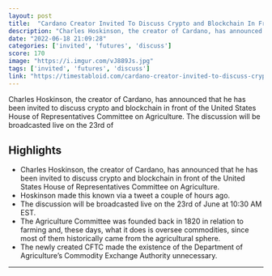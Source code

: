 ```yaml
---
layout: post
title:  "Cardano Creator Invited To Discuss Crypto and Blockchain In Front of US Congress Committee on Agriculture"
description: "Charles Hoskinson, the creator of Cardano, has announced that he has been invited to discuss crypto and blockchain in front of the United States House of Representatives Committee on Agriculture. The discussion will be broadcasted live on the 23rd of"
date: "2022-06-18 21:09:28"
categories: ['invited', 'futures', 'discuss']
score: 170
image: "https://i.imgur.com/vJ889Js.jpg"
tags: ['invited', 'futures', 'discuss']
link: "https://timestabloid.com/cardano-creator-invited-to-discuss-crypto-and-blockchain-in-front-of-us-congress-committee-on-agriculture/"
---
```


Charles Hoskinson, the creator of Cardano, has announced that he has been invited to discuss crypto and blockchain in front of the United States House of Representatives Committee on Agriculture. The discussion will be broadcasted live on the 23rd of

## Highlights

- Charles Hoskinson, the creator of Cardano, has announced that he has been invited to discuss crypto and blockchain in front of the United States House of Representatives Committee on Agriculture.
- Hoskinson made this known via a tweet a couple of hours ago.
- The discussion will be broadcasted live on the 23rd of June at 10:30 AM EST.
- The Agriculture Committee was founded back in 1820 in relation to farming and, these days, what it does is oversee commodities, since most of them historically came from the agricultural sphere.
- The newly created CFTC made the existence of the Department of Agriculture’s Commodity Exchange Authority unnecessary.

---
